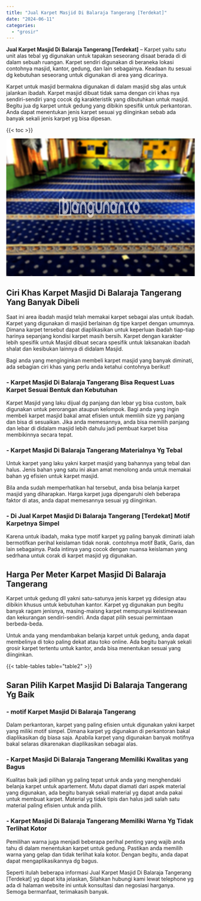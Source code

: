 ```yaml
---
title: "Jual Karpet Masjid Di Balaraja Tangerang [Terdekat]"
date: "2024-06-11"
categories: 
  - "grosir"
---
```


**Jual Karpet Masjid Di Balaraja Tangerang \[Terdekat\]** – Karpet yaitu satu unit alas tebal yg digunakan untuk tapakan seseorang disaat berada di di dalam sebuah ruangan. Karpet sendiri digunakan di beraneka lokasi contohnya masjid, kantor, gedung, dan lain sebagainya. Keadaan itu sesuai dg kebutuhan seseorang untuk digunakan di area yang dicarinya.

Karpet untuk masjid bermakna digunakan di dalam masjid sbg alas untuk jalankan ibadah. Karpet masjid dibuat tidak sama dengan ciri khas nya sendiri-sendiri yang cocok dg karakteristik yang dibutuhkan untuk masjid. Begitu jua dg karpet untuk gedung yang dibikin spesifik untuk perkantoran. Anda dapat menentukan jenis karpet sesuai yg diinginkan sebab ada banyak sekali jenis karpet yg bisa dipesan.

{{< toc >}}

![Jual Karpet Masjid Di Balaraja Tangerang [Terdekat]](/images/grosir-karpet-murah-59.png)

## Ciri Khas Karpet Masjid Di Balaraja Tangerang Yang Banyak Dibeli

Saat ini area ibadah masjid telah memakai karpet sebagai alas untuk ibadah. Karpet yang digunakan di masjid berlainan dg tipe karpet dengan umumnya. Dimana karpet tersebut dapat diaplikasikan untuk keperluan ibadah tiap-tiap harinya sepanjang kondisi karpet masih bersih. Karpet dengan karakter lebih spesifik untuk Masjid dibuat secara spesifik untuk laksanakan ibadah shalat dan kesibukan lainnya di didalam Masjid.

Bagi anda yang menginginkan membeli karpet masjid yang banyak diminati, ada sebagian ciri khas yang perlu anda ketahui contohnya berikut!

### \- Karpet Masjid Di Balaraja Tangerang Bisa Request Luas Karpet Sesuai Bentuk dan Kebutuhan

Karpet Masjid yang laku dijual dg panjang dan lebar yg bisa custom, baik digunakan untuk perorangan ataupun kelompok. Bagi anda yang ingin membeli karpet masjid bakal amat efisien untuk memliih size yg panjang dan bisa di sesuaikan. Jika anda memesannya, anda bisa memilih panjang dan lebar di didalam masjid lebih dahulu jadi pembuat karpet bisa membikinnya secara tepat.

### \- Karpet Masjid Di Balaraja Tangerang Materialnya Yg Tebal

Untuk karpet yang laku yakni karpet masjid yang bahannya yang tebal dan halus. Jenis bahan yang satu ini akan amat menolong anda untuk memakai bahan yg efisien untuk karpet masjid.

Bila anda sudah memperhatikan hal tersebut, anda bisa belanja karpet masjid yang diharapkan. Harga karpet juga dipengaruhi oleh beberapa faktor di atas, anda dapat memesannya sesuai yg diinginkan.

### \- Di Jual Karpet Masjid Di Balaraja Tangerang \[Terdekat\] Motif Karpetnya Simpel

Karena untuk ibadah, maka type motif karpet yg paling banyak diminati ialah bermotifkan perihal keislaman tidak norak. contohnya motif Batik, Garis, dan lain sebagainya. Pada intinya yang cocok dengan nuansa keislaman yang sedrhana untuk corak di karpet masjid yg digunakan.

## Harga Per Meter Karpet Masjid Di Balaraja Tangerang

Karpet untuk gedung dll yakni satu-satunya jenis karpet yg didesign atau dibikin khusus untuk kebutuhan kantor. Karpet yg digunakan pun begitu banyak ragam jenisnya, masing-maisng karpet mempunyai keistimewaan dan kekurangan sendiri-sendiri. Anda dapat pilih sesuai permintaan berbeda-beda.

Untuk anda yang mendambakan belanja karpet untuk gedung, anda dapat membelinya di toko paling dekat atau toko online. Ada begitu banyak sekali grosir karpet tertentu untuk kantor, anda bisa menentukan sesuai yang diinginkan.

{{< table-tables table="table2" >}}

## Saran Pilih Karpet Masjid Di Balaraja Tangerang Yg Baik

### \- motif Karpet Masjid Di Balaraja Tangerang

Dalam perkantoran, karpet yang paling efisien untuk digunakan yakni karpet yang miliki motif simpel. Dimana karpet yg digunakan di perkantoran bakal diaplikasikan dg biasa saja. Apabila karpet yang digunakan banyak motifnya bakal selaras dikarenakan diaplikasikan sebagai alas.

### \- Karpet Masjid Di Balaraja Tangerang Memiliki Kwalitas yang Bagus

Kualitas baik jadi pilihan yg paling tepat untuk anda yang menghendaki belanja karpet untuk apartement. Mutu dapat diamati dari aspek material yang digunakan, ada begitu banyak sekali material yg dapat anda pakai untuk membuat karpet. Material yg tidak tipis dan halus jadi salah satu material paling efisien untuk anda pilih.

### \- Karpet Masjid Di Balaraja Tangerang Memiliki Warna Yg Tidak Terlihat Kotor

Pemilihan warna juga menjadi beberapa perihal penting yang wajib anda tahu di dalam menentukan karpet untuk gedung. Pastikan anda memilih warna yang gelap dan tidak terlihat kala kotor. Dengan begitu, anda dapat dapat mengaplikasikannya dg bagus.

Seperti itulah beberapa informasi Jual Karpet Masjid Di Balaraja Tangerang \[Terdekat\] yg dapat kita jelaskan, Silahkan hubungi kami lewat telephone yg ada di halaman website ini untuk konsultasi dan negosiasi harganya. Semoga bermanfaat, terimakasih banyak.
